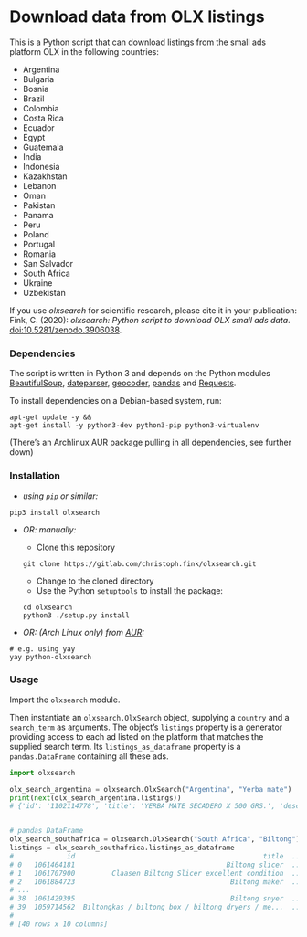 # Download data from OLX listings

This is a Python script that can download listings from the small ads platform OLX in the following countries: 

- Argentina
- Bulgaria
- Bosnia
- Brazil
- Colombia
- Costa Rica
- Ecuador
- Egypt
- Guatemala
- India
- Indonesia
- Kazakhstan
- Lebanon
- Oman
- Pakistan
- Panama
- Peru
- Poland
- Portugal
- Romania
- San Salvador
- South Africa
- Ukraine
- Uzbekistan

If you use *olxsearch* for scientific research, please cite it in your publication: <br />
Fink, C. (2020): *olxsearch: Python script to download OLX small ads data*. [doi:10.5281/zenodo.3906038](https://doi.org/10.5281/zenodo.3906039).


### Dependencies

The script is written in Python 3 and depends on the Python modules [BeautifulSoup](https://beautiful-soup-4.readthedocs.io/), [dateparser](https://dateparser.readthedocs.io/), [geocoder](https://geocoder.readthedocs.io/), [pandas](https://pandas.pydata.org/) and [Requests](https://2.python-requests.org/en/master/).

To install dependencies on a Debian-based system, run:

```shell
apt-get update -y &&
apt-get install -y python3-dev python3-pip python3-virtualenv
```

(There’s an Archlinux AUR package pulling in all dependencies, see further down)


### Installation

- *using `pip` or similar:*

```shell
pip3 install olxsearch
```

- *OR: manually:*

    - Clone this repository

    ```shell
    git clone https://gitlab.com/christoph.fink/olxsearch.git
    ```

    - Change to the cloned directory    
    - Use the Python `setuptools` to install the package:

    ```shell
    cd olxsearch
    python3 ./setup.py install
    ```

- *OR: (Arch Linux only) from [AUR](https://aur.archlinux.org/packages/python-olxsearch):*

```shell
# e.g. using yay
yay python-olxsearch
```


### Usage

Import the `olxsearch` module.

Then instantiate an `olxsearch.OlxSearch` object, supplying a `country` and a `search_term` as arguments. The object’s `listings` property is a generator providing access to each ad listed on the platform that matches the supplied search term. Its `listings_as_dataframe` property is a `pandas.DataFrame` containing all these ads.

```python
import olxsearch

olx_search_argentina = olxsearch.OlxSearch("Argentina", "Yerba mate")
print(next(olx_search_argentina.listings))
# {'id': '1102114778', 'title': 'YERBA MATE SECADERO X 500 GRS.', 'description': 'YERBA MATE SECADERO \nPAQUETE X 500 GRS. $70\nPACK X 10 UNIDADES VENTA MÍNIMA\nCALIDAD DE EXPORTACIÓN \nEXCELENTE RELACIÓN PRECIO * CALIDAD \nAPROVECHE ANTES QUE SE TERMINEN\nCOMUNÍQUESE A NUESTRO WHATSAPP', 'created_at': '2020-02-18T16:57:38-03:00', 'created_at_first': '2020-02-18T16:57:02-03:00', 'republish_date': None, 'images': ['https://apollo-virginia.akamaized.net:443/v1/files/ns52s6zc369y2-AR/image'], 'price': (70.0, 'ARS'), 'lat': -34.626, 'lon': -58.4}


# pandas DataFrame
olx_search_southafrica = olxsearch.OlxSearch("South Africa", "Biltong")
listings = olx_search_southafrica.listings_as_dataframe
#             id                                              title  ...        lat        lon
# 0   1061464181                                     Biltong slicer  ... -25.703179  28.178248
# 1   1061707900         Claasen Biltong Slicer excellent condition  ... -28.549999  25.233299
# 2   1061884723                                      Biltong maker  ... -26.701476  27.092649
# ...
# 38  1061429395                                      Biltong snyer  ... -29.082081  26.148292
# 39  1059714562  Biltongkas / biltong box / biltong dryers / me...  ... -25.712152  28.002048
# 
# [40 rows x 10 columns]
```
